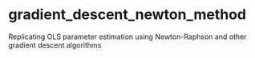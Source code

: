 # gradient_descent_newton_method
Replicating OLS parameter estimation using Newton-Raphson and other gradient descent algorithms
